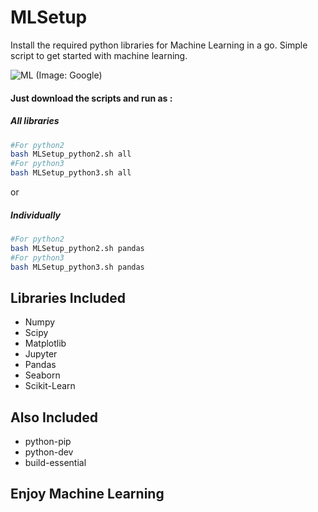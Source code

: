 # MLSetup

Install the required python libraries for Machine Learning in a go.
Simple script to get started with machine learning.

![ML](http://respondr.io/wp-content/uploads/2016/03/machine_learning-1024x724.jpg)
(Image: Google)

#### Just download the scripts and run as :

##### All libraries
```bash
#For python2
bash MLSetup_python2.sh all
#For python3
bash MLSetup_python3.sh all
```
or
##### Individually
```bash
#For python2
bash MLSetup_python2.sh pandas
#For python3
bash MLSetup_python3.sh pandas
```

## Libraries Included
  * Numpy
  * Scipy
  * Matplotlib
  * Jupyter
  * Pandas
  * Seaborn
  * Scikit-Learn

## Also Included
  * python-pip
  * python-dev
  * build-essential

## Enjoy Machine Learning
